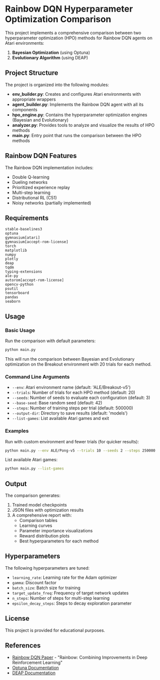 # Rainbow DQN Hyperparameter Optimization Comparison

This project implements a comprehensive comparison between two hyperparameter optimization (HPO) methods for Rainbow DQN agents on Atari environments:

1. **Bayesian Optimization** (using Optuna)
2. **Evolutionary Algorithm** (using DEAP)

## Project Structure

The project is organized into the following modules:

- **env_builder.py**: Creates and configures Atari environments with appropriate wrappers
- **agent_builder.py**: Implements the Rainbow DQN agent with all its components
- **hpo_engine.py**: Contains the hyperparameter optimization engines (Bayesian and Evolutionary)
- **analyzer.py**: Provides tools to analyze and visualize the results of HPO methods
- **main.py**: Entry point that runs the comparison between the HPO methods

## Rainbow DQN Features

The Rainbow DQN implementation includes:

- Double Q-learning
- Dueling networks
- Prioritized experience replay
- Multi-step learning
- Distributional RL (C51)
- Noisy networks (partially implemented)

## Requirements

```
stable-baselines3
optuna
gymnasium[atari]
gymnasium[accept-rom-license]
torch
matplotlib
numpy
plotly
deap
tqdm
typing-extensions
ale-py
autorom[accept-rom-license]
opencv-python
psutil
tensorboard
pandas
seaborn
```

## Usage

### Basic Usage

Run the comparison with default parameters:

```bash
python main.py
```

This will run the comparison between Bayesian and Evolutionary optimization on the Breakout environment with 20 trials for each method.

### Command Line Arguments

- `--env`: Atari environment name (default: 'ALE/Breakout-v5')
- `--trials`: Number of trials for each HPO method (default: 20)
- `--seeds`: Number of seeds to evaluate each configuration (default: 3)
- `--base-seed`: Base random seed (default: 42)
- `--steps`: Number of training steps per trial (default: 500000)
- `--output-dir`: Directory to save results (default: 'models')
- `--list-games`: List available Atari games and exit

### Examples

Run with custom environment and fewer trials (for quicker results):

```bash
python main.py --env ALE/Pong-v5 --trials 10 --seeds 2 --steps 250000
```

List available Atari games:

```bash
python main.py --list-games
```

## Output

The comparison generates:

1. Trained model checkpoints
2. JSON files with optimization results
3. A comprehensive report with:
   - Comparison tables
   - Learning curves
   - Parameter importance visualizations
   - Reward distribution plots
   - Best hyperparameters for each method

## Hyperparameters

The following hyperparameters are tuned:

- `learning_rate`: Learning rate for the Adam optimizer
- `gamma`: Discount factor
- `batch_size`: Batch size for training
- `target_update_freq`: Frequency of target network updates
- `n_steps`: Number of steps for multi-step learning
- `epsilon_decay_steps`: Steps to decay exploration parameter

## License

This project is provided for educational purposes.

## References

- [Rainbow DQN Paper](https://arxiv.org/abs/1710.02298) - "Rainbow: Combining Improvements in Deep Reinforcement Learning"
- [Optuna Documentation](https://optuna.readthedocs.io/)
- [DEAP Documentation](https://deap.readthedocs.io/)